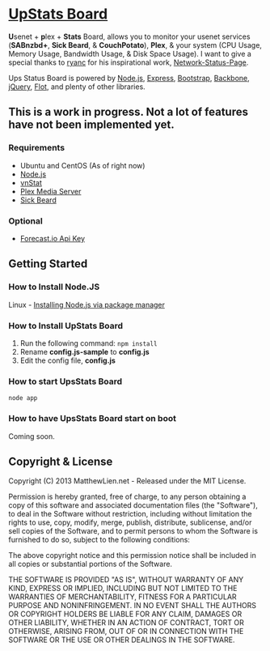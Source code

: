 # [UpStats Board](https://github.com/lienma/UpStatsBoard)

**U**senet + **p**lex + **Stats** Board, allows you to monitor your usenet services (**SABnzbd+**, **Sick Beard**, & **CouchPotato**), **Plex**, & your system (CPU Usage, Memory Usage, Bandwidth Usage, & Disk Space Usage). I want to give a special thanks to [ryanc](https://github.com/d4rk22) for his inspirational work, [Network-Status-Page](https://github.com/d4rk22/Network-Status-Page).

Ups Status Board is powered by [Node.js](http://www.nodejs.org/), [Express](http://www.expressjs.com/), [Bootstrap](http://www.getbootstrap.com/), [Backbone](http://www.backbonejs.org/), [jQuery](http://www.jquery.com/?), [Flot](www.flotcharts.org/), and plenty of other libraries.

## This is a work in progress. Not a lot of features have not been implemented yet.

### Requirements
*  Ubuntu and CentOS (As of right now)
*  [Node.js](http://www.nodejs.org/)
*  [vnStat](http://humdi.net/vnstat/)
*  [Plex Media Server](http://plexapp.com/)
*  [Sick Beard](http://sickbeard.com/)

### Optional
*  [Forecast.io Api Key](http://forecast.io/)


## Getting Started
### How to Install Node.JS
Linux - [Installing Node.js via package manager](https://github.com/joyent/node/wiki/Installing-Node.js-via-package-manager)

### How to Install UpStats Board
1.  Run the following command: ```` npm install ````
1.  Rename **config.js-sample** to **config.js**
1.  Edit the config file, **config.js**

### How to start UpsStats Board
    node app

### How to have UpsStats Board start on boot
Coming soon.

## Copyright & License

Copyright (C) 2013 MatthewLien.net - Released under the MIT License.

Permission is hereby granted, free of charge, to any person obtaining a copy of this software and associated documentation files (the "Software"), to deal in the Software without restriction, including without limitation the rights to use, copy, modify, merge, publish, distribute, sublicense, and/or sell copies of the Software, and to permit persons to whom the Software is furnished to do so, subject to the following conditions:

The above copyright notice and this permission notice shall be included in all copies or substantial portions of the Software.

THE SOFTWARE IS PROVIDED "AS IS", WITHOUT WARRANTY OF ANY KIND, EXPRESS OR IMPLIED, INCLUDING BUT NOT LIMITED TO THE WARRANTIES OF MERCHANTABILITY, FITNESS FOR A PARTICULAR PURPOSE AND
NONINFRINGEMENT. IN NO EVENT SHALL THE AUTHORS OR COPYRIGHT HOLDERS BE LIABLE FOR ANY CLAIM, DAMAGES OR OTHER LIABILITY, WHETHER IN AN ACTION OF CONTRACT, TORT OR OTHERWISE, ARISING FROM, OUT OF OR IN CONNECTION WITH THE SOFTWARE OR THE USE OR OTHER DEALINGS IN THE SOFTWARE.